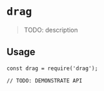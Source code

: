 # `drag`

> TODO: description

## Usage

```
const drag = require('drag');

// TODO: DEMONSTRATE API
```
